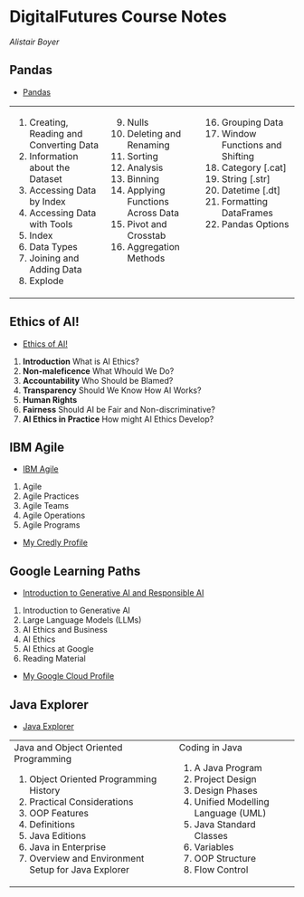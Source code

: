 # DigitalFutures Course Notes
_Alistair Boyer_


## Pandas
- <a href="Pandas.md">Pandas</a>

<table><tr><td style="vertical-align: top;">
    <ol start="1">
    <li>Creating, Reading and Converting Data</li>
    <li>Information about the Dataset</li>
    <li>Accessing Data by Index</li>
    <li>Accessing Data with Tools</li>
    <li>Index</li>
    <li>Data Types</li>
    <li>Joining and Adding Data</li>
    <li>Explode</li>
    </ol>
</td><td style="vertical-align: top;">
    <ol start="9">
    <li>Nulls</li>
    <li>Deleting and Renaming</li>
    <li>Sorting</li>
    <li>Analysis</li>
    <li>Binning</li>
    <li>Applying Functions Across Data</li>
    <li>Pivot and Crosstab</li>
    <li>Aggregation Methods</li>
    </ol>
</td><td style="vertical-align: top;">
    <ol start="16">
    <li>Grouping Data</li>
    <li>Window Functions and Shifting</li>
    <li>Category [.cat]</li>
    <li>String [.str]</li>
    <li>Datetime [.dt]</li>
    <li>Formatting DataFrames</li>
    <li>Pandas Options</li>
    </ol>
</td></tr></table>


## Ethics of AI!
- <a href="Ethics_of_AI.md">Ethics of AI!</a>
1. __Introduction__ What is AI Ethics?
1. __Non-maleficence__ What Whould We Do?
1. __Accountability__ Who Should be Blamed?
1. __Transparency__ Should We Know How AI Works?
1. __Human Rights__
1. __Fairness__ Should AI be Fair and Non-discriminative?
1. __AI Ethics in Practice__ How might AI Ethics Develop?


## IBM Agile
- <a href="IBM_Agile.md">IBM Agile</a>
1. Agile
1. Agile Practices
1. Agile Teams
1. Agile Operations
1. Agile Programs

- <a href="https://www.credly.com/users/alistair-boyer/badges">My Credly Profile</a>


## Google Learning Paths
- <a href="Google_Generative_AI.md">Introduction to Generative AI and Responsible AI</a>

1. Introduction to Generative AI
1. Large Language Models (LLMs)
1. AI Ethics and Business
1. AI Ethics
1. AI Ethics at Google
1. Reading Material

- <a href="https://www.cloudskillsboost.google/public_profiles/98412398-5c55-4d0f-812a-719bc7db33e8">My Google Cloud Profile</a>


## Java Explorer
- <a href="Java_Explorer.md">Java Explorer</a>

<table><tr><td style="vertical-align: top;">
    Java and Object Oriented Programming
    <ol start="1">
    <li>Object Oriented Programming History</li>
    <li>Practical Considerations</li>
    <li>OOP Features</li>
    <li>Definitions</li>
    <li>Java Editions</li>
    <li>Java in Enterprise</li>
    <li>Overview and Environment Setup for Java Explorer</li>
    </ol>
</td><td style="vertical-align: top;">
    Coding in Java
    <ol start="1">
    <li>A Java Program</li>
    <li>Project Design</li>
    <li>Design Phases</li>
    <li>Unified Modelling Language (UML)</li>
    <li>Java Standard Classes</li>
    <li>Variables</li>
    <li>OOP Structure</li>
    <li>Flow Control</li>
    </ol>
</td></tr></table>
